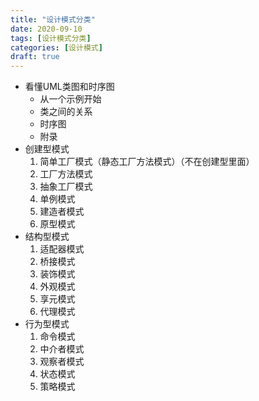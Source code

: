 ```yaml
---
title: "设计模式分类"
date: 2020-09-10
tags: [设计模式分类]
categories: [设计模式]
draft: true
---
```



- 看懂UML类图和时序图
	- 从一个示例开始
	- 类之间的关系
	- 时序图
	- 附录
- 创建型模式
	1. 简单工厂模式（静态工厂方法模式）（不在创建型里面）
	2. 工厂方法模式
	3. 抽象工厂模式
	4. 单例模式
	5. 建造者模式
	6. 原型模式
- 结构型模式
    1. 适配器模式
    2. 桥接模式
    3. 装饰模式
    4. 外观模式
    5. 享元模式
    6. 代理模式
- 行为型模式
    1. 命令模式
    2. 中介者模式
    3. 观察者模式
    4. 状态模式
    5. 策略模式



